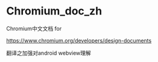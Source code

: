 # Chromium_doc_zh
Chromium中文文档 for

https://www.chromium.org/developers/design-documents

翻译之加强对android webview理解

